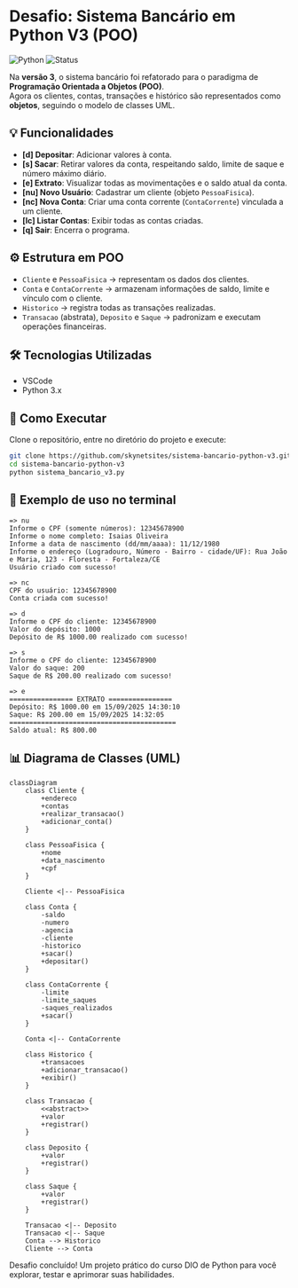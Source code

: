 # Desafio: Sistema Bancário em Python V3 (POO)

![Python](https://img.shields.io/badge/Python-3.x-blue?logo=python)
![Status](https://img.shields.io/badge/Status-Concluído-brightgreen)

Na **versão 3**, o sistema bancário foi refatorado para o paradigma de **Programação Orientada a Objetos (POO)**.  
Agora os clientes, contas, transações e histórico são representados como **objetos**, seguindo o modelo de classes UML.

## 💡 Funcionalidades
- **[d] Depositar**: Adicionar valores à conta.  
- **[s] Sacar**: Retirar valores da conta, respeitando saldo, limite de saque e número máximo diário.  
- **[e] Extrato**: Visualizar todas as movimentações e o saldo atual da conta.  
- **[nu] Novo Usuário**: Cadastrar um cliente (objeto `PessoaFisica`).  
- **[nc] Nova Conta**: Criar uma conta corrente (`ContaCorrente`) vinculada a um cliente.  
- **[lc] Listar Contas**: Exibir todas as contas criadas.  
- **[q] Sair**: Encerra o programa.  

## ⚙️ Estrutura em POO
- `Cliente` e `PessoaFisica` → representam os dados dos clientes.  
- `Conta` e `ContaCorrente` → armazenam informações de saldo, limite e vínculo com o cliente.  
- `Historico` → registra todas as transações realizadas.  
- `Transacao` (abstrata), `Deposito` e `Saque` → padronizam e executam operações financeiras.  

## 🛠 Tecnologias Utilizadas
- VSCode  
- Python 3.x  

## 🚀 Como Executar
Clone o repositório, entre no diretório do projeto e execute:

```bash
git clone https://github.com/skynetsites/sistema-bancario-python-v3.git
cd sistema-bancario-python-v3
python sistema_bancario_v3.py
```

## 📌 Exemplo de uso no terminal
```text
=> nu
Informe o CPF (somente números): 12345678900
Informe o nome completo: Isaias Oliveira
Informe a data de nascimento (dd/mm/aaaa): 11/12/1980
Informe o endereço (Logradouro, Número - Bairro - cidade/UF): Rua João e Maria, 123 - Floresta - Fortaleza/CE
Usuário criado com sucesso!

=> nc
CPF do usuário: 12345678900
Conta criada com sucesso!

=> d
Informe o CPF do cliente: 12345678900
Valor do depósito: 1000
Depósito de R$ 1000.00 realizado com sucesso!

=> s
Informe o CPF do cliente: 12345678900
Valor do saque: 200
Saque de R$ 200.00 realizado com sucesso!

=> e
================ EXTRATO ================
Depósito: R$ 1000.00 em 15/09/2025 14:30:10
Saque: R$ 200.00 em 15/09/2025 14:32:05
==========================================
Saldo atual: R$ 800.00
```

## 📊 Diagrama de Classes (UML)

```mermaid
classDiagram
    class Cliente {
        +endereco
        +contas
        +realizar_transacao()
        +adicionar_conta()
    }

    class PessoaFisica {
        +nome
        +data_nascimento
        +cpf
    }

    Cliente <|-- PessoaFisica

    class Conta {
        -saldo
        -numero
        -agencia
        -cliente
        -historico
        +sacar()
        +depositar()
    }

    class ContaCorrente {
        -limite
        -limite_saques
        -saques_realizados
        +sacar()
    }

    Conta <|-- ContaCorrente

    class Historico {
        +transacoes
        +adicionar_transacao()
        +exibir()
    }

    class Transacao {
        <<abstract>>
        +valor
        +registrar()
    }

    class Deposito {
        +valor
        +registrar()
    }

    class Saque {
        +valor
        +registrar()
    }

    Transacao <|-- Deposito
    Transacao <|-- Saque
    Conta --> Historico
    Cliente --> Conta
```

Desafio concluído!
Um projeto prático do curso DIO de Python para você explorar, testar e aprimorar suas habilidades.

